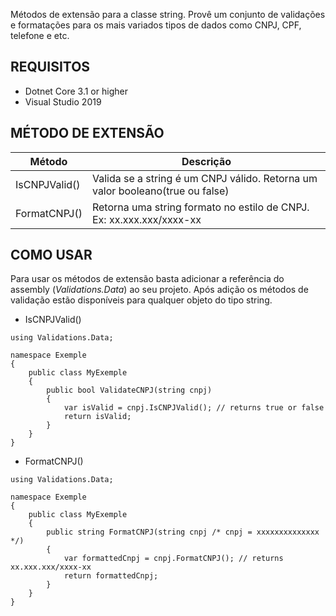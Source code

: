 Métodos de extensão para a classe string. Provê um conjunto de validações e formatações para os mais variados tipos de dados como CNPJ, CPF, telefone e etc.

## REQUISITOS
* Dotnet Core 3.1 or higher 
* Visual Studio 2019

## MÉTODO DE EXTENSÃO
Método        | Descrição
---------     | ------
IsCNPJValid() | Valida se a string é um CNPJ válido. Retorna um valor booleano(true ou false)
FormatCNPJ() | Retorna uma string formato no estilo de CNPJ. Ex: xx.xxx.xxx/xxxx-xx

## COMO USAR
Para usar os métodos de extensão basta adicionar a referência do assembly (*Validations.Data*) 
ao seu projeto. Após adição os métodos de validação estão disponíveis para qualquer objeto do tipo string.

- IsCNPJValid()
``` 
using Validations.Data;

namespace Exemple
{
    public class MyExemple
    {
        public bool ValidateCNPJ(string cnpj)
        {
            var isValid = cnpj.IsCNPJValid(); // returns true or false
            return isValid;
        }
    }
}
```
- FormatCNPJ()
```
using Validations.Data;

namespace Exemple
{
    public class MyExemple
    {
        public string FormatCNPJ(string cnpj /* cnpj = xxxxxxxxxxxxxx */)
        {
            var formattedCnpj = cnpj.FormatCNPJ(); // returns xx.xxx.xxx/xxxx-xx
            return formattedCnpj;
        }
    }
}
```